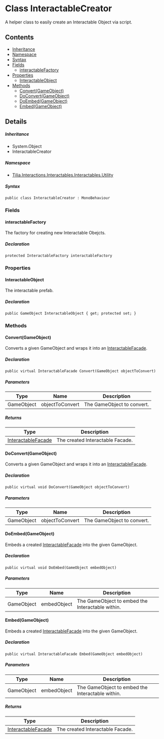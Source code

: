 # Class InteractableCreator

A helper class to easily create an Interactable Object via script.

## Contents

* [Inheritance]
* [Namespace]
* [Syntax]
* [Fields]
  * [interactableFactory]
* [Properties]
  * [InteractableObject]
* [Methods]
  * [Convert(GameObject)]
  * [DoConvert(GameObject)]
  * [DoEmbed(GameObject)]
  * [Embed(GameObject)]

## Details

##### Inheritance

* System.Object
* InteractableCreator

##### Namespace

* [Tilia.Interactions.Interactables.Interactables.Utility]

##### Syntax

```
public class InteractableCreator : MonoBehaviour
```

### Fields

#### interactableFactory

The factory for creating new Interactable Obejcts.

##### Declaration

```
protected InteractableFactory interactableFactory
```

### Properties

#### InteractableObject

The interactable prefab.

##### Declaration

```
public GameObject InteractableObject { get; protected set; }
```

### Methods

#### Convert(GameObject)

Converts a given GameObject and wraps it into an [InteractableFacade].

##### Declaration

```
public virtual InteractableFacade Convert(GameObject objectToConvert)
```

##### Parameters

| Type | Name | Description |
| --- | --- | --- |
| GameObject | objectToConvert | The GameObject to convert. |

##### Returns

| Type | Description |
| --- | --- |
| [InteractableFacade] | The created Interactable Facade. |

#### DoConvert(GameObject)

Converts a given GameObject and wraps it into an [InteractableFacade].

##### Declaration

```
public virtual void DoConvert(GameObject objectToConvert)
```

##### Parameters

| Type | Name | Description |
| --- | --- | --- |
| GameObject | objectToConvert | The GameObject to convert. |

#### DoEmbed(GameObject)

Embeds a created [InteractableFacade] into the given GameObject.

##### Declaration

```
public virtual void DoEmbed(GameObject embedObject)
```

##### Parameters

| Type | Name | Description |
| --- | --- | --- |
| GameObject | embedObject | The GameObject to embed the Interactable within. |

#### Embed(GameObject)

Embeds a created [InteractableFacade] into the given GameObject.

##### Declaration

```
public virtual InteractableFacade Embed(GameObject embedObject)
```

##### Parameters

| Type | Name | Description |
| --- | --- | --- |
| GameObject | embedObject | The GameObject to embed the Interactable within. |

##### Returns

| Type | Description |
| --- | --- |
| [InteractableFacade] | The created Interactable Facade. |

[Tilia.Interactions.Interactables.Interactables.Utility]: README.md
[InteractableFactory]: InteractableFactory.md
[InteractableFacade]: ../../Interactables/InteractableFacade.md
[Inheritance]: #Inheritance
[Namespace]: #Namespace
[Syntax]: #Syntax
[Fields]: #Fields
[interactableFactory]: #interactableFactory
[Properties]: #Properties
[InteractableObject]: #InteractableObject
[Methods]: #Methods
[Convert(GameObject)]: #ConvertGameObject
[DoConvert(GameObject)]: #DoConvertGameObject
[DoEmbed(GameObject)]: #DoEmbedGameObject
[Embed(GameObject)]: #EmbedGameObject
